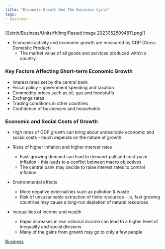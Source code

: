 ```yaml
---
title: "Economic Growth And The Business Cycle"
tags:
- business
---
```


![[sixth/Business/Units/fh/img/Pasted image 20230525094811.png]]

- Economic activity and economic growth are measured by GDP (Gross Domestic Product)
	- The market value of all goods and services produced within a country.

### Key Factors Affecting Short-term Economic Growth

- Interest rates set by the central bank
- Fiscal policy – government spending and taxation
- Commodity prices such as oil, gas and foodstuffs
- Exchange rates
- Trading conditions in other countries
- Confidence of businesses and households

### Economic and Social Costs of Growth


- High rates of GDP growth can bring about undesirable economic and social costs - much depends on the nature of growth

- Risks of higher inflation and higher interest rates
	- Fast-growing demand can lead to demand-pull and cost-push inflation - this leads to a conflict between macro objectives
	- The central bank may decide to raise interest rates to control inflation
- Environmental effects
	- More negative externalities such as pollution & waste
	- Risk of unsustainable extraction of finite resources - ie, fast growing countries may cause a long-run depletion of natural resources
- Inequalities of income and wealth
	- Rapid increases in real national income can lead to a higher level of inequality and social divisions
	- Many of the gains from growth may go to only a few people




[Business](/Business)